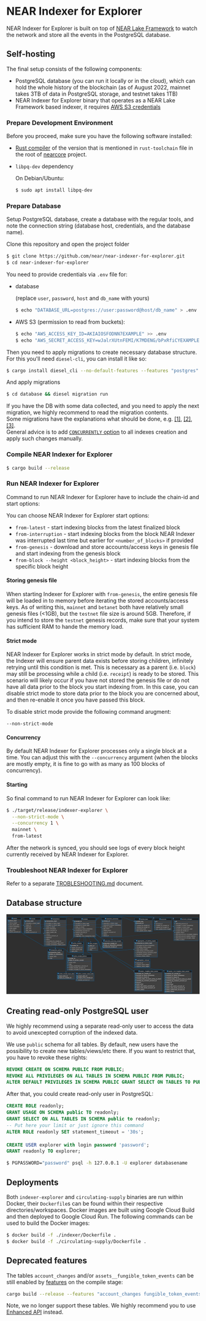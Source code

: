 # NEAR Indexer for Explorer

NEAR Indexer for Explorer is built on top of [NEAR Lake Framework](https://github.com/near/near-lake-framework-rs) to watch the network and store all the events in the PostgreSQL database.

## Self-hosting

The final setup consists of the following components:
* PostgreSQL database (you can run it locally or in the cloud), which can hold the whole history of the blockchain (as of August 2022, mainnet takes 3TB of data in PostgreSQL storage, and testnet takes 1TB)
* NEAR Indexer for Explorer binary that operates as a NEAR Lake Framework based indexer, it requires [AWS S3 credentials](https://docs.near.org/tutorials/indexer/credentials)

### Prepare Development Environment

Before you proceed, make sure you have the following software installed:
* [Rust compiler](https://rustup.rs/) of the version that is mentioned in `rust-toolchain` file in the root of [nearcore](https://github.com/nearprotocol/nearcore) project.
* `libpq-dev` dependency

    On Debian/Ubuntu:
    
    ```bash
    $ sudo apt install libpq-dev
    ```


### Prepare Database

Setup PostgreSQL database, create a database with the regular tools, and note the connection string (database host, credentials, and the database name).

Clone this repository and open the project folder

```bash
$ git clone https://github.com/near/near-indexer-for-explorer.git
$ cd near-indexer-for-explorer
```

You need to provide credentials via `.env` file for:
- database

  (replace `user`, `password`, `host` and `db_name` with yours)
  ```bash
  $ echo "DATABASE_URL=postgres://user:password@host/db_name" > .env
  ```
- AWS S3 (permission to read from buckets):
  ```bash
  $ echo "AWS_ACCESS_KEY_ID=AKIAIOSFODNN7EXAMPLE" >> .env
  $ echo "AWS_SECRET_ACCESS_KEY=wJalrXUtnFEMI/K7MDENG/bPxRfiCYEXAMPLEKEY" >> .env
  ```

Then you need to apply migrations to create necessary database structure. For this you'll need `diesel-cli`, you can install it like so:


```bash
$ cargo install diesel_cli --no-default-features --features "postgres"
```

And apply migrations

```bash
$ cd database && diesel migration run
```

If you have the DB with some data collected, and you need to apply the next migration, we highly recommend to read the migration contents.  
Some migrations have the explanations what should be done, e.g. [[1]](database/migrations/2021-08-06-123500_account_changes_ordering_column/up.sql), [[2]](database/migrations/2023-02-02-100000_fungible_token_events_pk_changed/up.sql), [[3]](database/migrations/2023-02-02-110000_non_fungible_token_events_pk_changed/up.sql).  
General advice is to add [`CONCURRENTLY` option](https://www.postgresql.org/docs/current/sql-createindex.html#SQL-CREATEINDEX-CONCURRENTLY) to all indexes creation and apply such changes manually.

### Compile NEAR Indexer for Explorer

```bash
$ cargo build --release
```

### Run NEAR Indexer for Explorer

Command to run NEAR Indexer for Explorer have to include the chain-id and start options:

You can choose NEAR Indexer for Explorer start options:
 - `from-latest` - start indexing blocks from the latest finalized block
 - `from-interruption` - start indexing blocks from the block NEAR Indexer was interrupted last time but earlier for `<number_of_blocks>` if provided
 - `from-genesis` - download and store accounts/access keys in genesis file and start indexing from the genesis block
 - `from-block --height <block_height>` - start indexing blocks from the specific block height

#### Storing genesis file
When starting Indexer for Explorer with `from-genesis`, the entire genesis file will be loaded in to memory before iterating the stored accounts/access keys. As of writing this, `mainnet` and `betanet` both have relatively small genesis files (<1GB), but the `testnet` file size is around 5GB. Therefore, if you intend to store the `testnet` genesis records, make sure that your system has sufficient RAM to hande the memory load.

#### Strict mode
NEAR Indexer for Explorer works in strict mode by default. In strict mode, the Indexer will ensure parent data exists before storing children, infinitely retrying until this condition is met. This is necessary as a parent (i.e. `block`) may still be processing while a child (i.e. `receipt`) is ready to be stored. This scenario will likely occur if you have not stored the genesis file or do not have all data prior to the block you start indexing from. In this case, you can disable strict mode to store data prior to the block you are concerned about, and then re-enable it once you have passed this block.

To disable strict mode provide the following command arugment:

```
--non-strict-mode
```

#### Concurrency
By default NEAR Indexer for Explorer processes only a single block at a time. You can adjust this with the `--concurrency` argument (when the blocks are mostly empty, it is fine to go with as many as 100 blocks of concurrency).

#### Starting
So final command to run NEAR Indexer for Explorer can look like:

```bash
$ ./target/release/indexer-explorer \
  --non-strict-mode \
  --concurrency 1 \
  mainnet \
  from-latest
```

After the network is synced, you should see logs of every block height currently received by NEAR Indexer for Explorer.

### Troubleshoot NEAR Indexer for Explorer

Refer to a separate [TROBLESHOOTING.md](./TROBLESHOOTING.md) document.

## Database structure

![database structure](docs/near-indexer-for-explorer-db.png)


## Creating read-only PostgreSQL user

We highly recommend using a separate read-only user to access the data to avoid unexcepted corruption of the indexed data.

We use `public` schema for all tables. By default, new users have the possibility to create new tables/views/etc there. If you want to restrict that, you have to revoke these rights:

```sql
REVOKE CREATE ON SCHEMA PUBLIC FROM PUBLIC;
REVOKE ALL PRIVILEGES ON ALL TABLES IN SCHEMA PUBLIC FROM PUBLIC;
ALTER DEFAULT PRIVILEGES IN SCHEMA PUBLIC GRANT SELECT ON TABLES TO PUBLIC;
```

After that, you could create read-only user in PostgreSQL:

```sql
CREATE ROLE readonly;
GRANT USAGE ON SCHEMA public TO readonly;
GRANT SELECT ON ALL TABLES IN SCHEMA public to readonly;
-- Put here your limit or just ignore this command
ALTER ROLE readonly SET statement_timeout = '30s';

CREATE USER explorer with login password 'password';
GRANT readonly TO explorer;
```

```bash
$ PGPASSWORD="password" psql -h 127.0.0.1 -U explorer databasename
```

## Deployments
Both `indexer-explorer` and `circulating-supply` binaries are run within Docker, their `Dockerfile`s can be found within their respective directories/workspaces. Docker images are built using Google Cloud Build and then deployed to Google Cloud Run. The following commands can be used to build the Docker images:

```bash
$ docker build -f ./indexer/Dockerfile .
$ docker build -f ./circulating-supply/Dockerfile .
```

## Deprecated features
The tables `account_changes` and/or `assets__fungible_token_events` can be still enabled by [features](https://doc.rust-lang.org/cargo/reference/features.html) on the compile stage:

```bash
cargo build --release --features "account_changes fungible_token_events"
```

Note, we no longer support these tables.
We highly recommend you to use [Enhanced API](https://console.pagoda.co/apis?tab=enhancedApi#/) instead.
